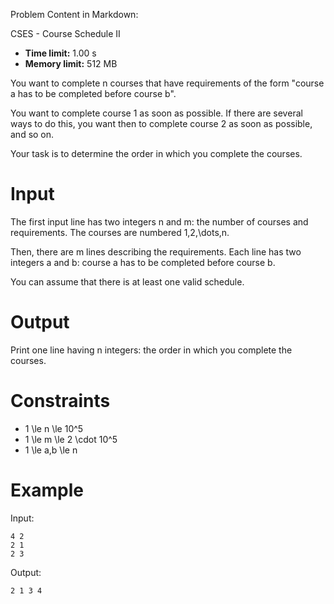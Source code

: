 Problem Content in Markdown:


CSES \- Course Schedule II




* **Time limit:** 1\.00 s
* **Memory limit:** 512 MB




You want to complete n courses that have requirements of the form "course a has to be completed before course b".


You want to complete course 1 as soon as possible. If there are several ways to do this, you want then to complete course 2 as soon as possible, and so on.


Your task is to determine the order in which you complete the courses.


Input
=====


The first input line has two integers n and m: the number of courses and requirements. The courses are numbered 1,2,\\dots,n.


Then, there are m lines describing the requirements. Each line has two integers a and b: course a has to be completed before course b.


You can assume that there is at least one valid schedule.


Output
======


Print one line having n integers: the order in which you complete the courses.


Constraints
===========


* 1 \\le n \\le 10^5
* 1 \\le m \\le 2 \\cdot 10^5
* 1 \\le a,b \\le n


Example
=======


Input:



```
4 2
2 1
2 3

```

Output:



```
2 1 3 4

```
 
